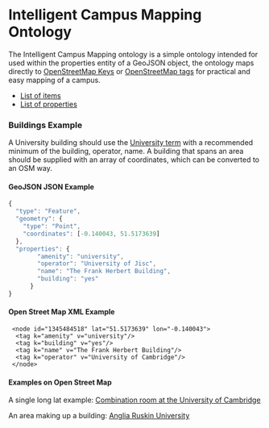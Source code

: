 # Intelligent Campus Mapping Ontology

The Intelligent Campus Mapping ontology is a simple ontology intended for used within the properties entity of a GeoJSON object, the ontology maps directly to [OpenStreetMap Keys](https://wiki.openstreetmap.org/wiki/Keys) or [OpenStreetMap tags](https://wiki.openstreetmap.org/wiki/Tags) for practical and easy mapping of a campus.

- [List of items](./items.md)
- [List of properties](./properties.md)


### Buildings Example

A University building should use the [University term](https://wiki.openstreetmap.org/wiki/Tags) with a recommended minimum of the building, operator, name. A building that spans an area should be supplied with an array of coordinates, which can be converted to an OSM way.

#### GeoJSON JSON Example

``` Javascript
{
  "type": "Feature",
  "geometry": {
    "type": "Point",
    "coordinates": [-0.140043, 51.5173639]
  },
  "properties": {
        "amenity": "university",
        "operator": "University of Jisc",
        "name": "The Frank Herbert Building",
        "building": "yes"
      }
}
```

#### Open Street Map XML Example

```
 <node id="1345484518" lat="51.5173639" lon="-0.140043">
  <tag k="amenity" v="university"/>
  <tag k="building" v="yes"/>
  <tag k="name" v="The Frank Herbert Building"/>
  <tag k="operator" v="University of Cambridge"/>
 </node>
```

#### Examples on Open Street Map

A single long lat example: [Combination room at the University of Cambridge](https://www.openstreetmap.org/node/1345484518)

An area making up a building: [Anglia Ruskin University](https://www.openstreetmap.org/way/135077623)
